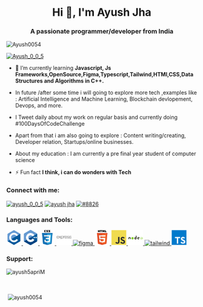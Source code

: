<h1 align="center">Hi 👋, I'm Ayush Jha</h1>
<h3 align="center">A passionate programmer/developer from India</h3>
<p align="left"> <img src="https://komarev.com/ghpvc/?username=Ayush0054&label=Profile%20views&color=0e75b6&style=flat" alt="Ayush0054" /> </p>

<!-- <p align="left"> <a href="https://github.com/ryo-ma/github-profile-trophy"><img src="https://github-profile-trophy.vercel.app/?username=Ayush0054" alt="Ayush0054" /></a> </p> -->

<p align="left"> <a href="https://twitter.com/Ayush_0_0_5" target="blank"><img src="https://img.shields.io/twitter/follow/Ayush_0_0_5?logo=twitter&style=for-the-badge" alt="Ayush_0_0_5" /></a> </p>

- 🌱 I’m currently learning **Javascript, Js Frameworks,OpenSource,Figma,Typescript,Tailwind,HTMl,CSS,Data Structures and Algorithms in C++.**

- In future /after some time i will going to explore more tech ,examples like : Artificial Intelligence and Machine Learning, Blockchain devlopement, Devops, and more.

- I Tweet daily about my work on regular basis and currently doing #100DaysOfCodeChallenge

- Apart from that i am also going to explore : Content writing/creating, Developer relation, Startups/online businesses.

- About my education : I am currently a pre final year student of computer science

- ⚡ Fun fact **I think, i can do wonders with Tech**

<h3 align="left">Connect with me:</h3>
<p align="left">
<a href="https://twitter.com/ayush_0_0_5" target="blank"><img align="center" src="https://raw.githubusercontent.com/rahuldkjain/github-profile-readme-generator/master/src/images/icons/Social/twitter.svg" alt="ayush_0_0_5" height="30" width="40" /></a>
<a href="https://linkedin.com/in/ayush jha" target="blank"><img align="center" src="https://raw.githubusercontent.com/rahuldkjain/github-profile-readme-generator/master/src/images/icons/Social/linked-in-alt.svg" alt="ayush jha" height="30" width="40" /></a>
<a href="https://discord.gg/#8826" target="blank"><img align="center" src="https://raw.githubusercontent.com/rahuldkjain/github-profile-readme-generator/master/src/images/icons/Social/discord.svg" alt="#8826" height="30" width="40" /></a>
</p>

<h3 align="left">Languages and Tools:</h3>
<p align="left"> <a href="https://www.cprogramming.com/" target="_blank" rel="noreferrer"> <img src="https://raw.githubusercontent.com/devicons/devicon/master/icons/c/c-original.svg" alt="c" width="40" height="40"/> </a> <a href="https://www.w3schools.com/cpp/" target="_blank" rel="noreferrer"> <img src="https://raw.githubusercontent.com/devicons/devicon/master/icons/cplusplus/cplusplus-original.svg" alt="cplusplus" width="40" height="40"/> </a> <a href="https://www.w3schools.com/css/" target="_blank" rel="noreferrer"> <img src="https://raw.githubusercontent.com/devicons/devicon/master/icons/css3/css3-original-wordmark.svg" alt="css3" width="40" height="40"/> </a> <a href="https://expressjs.com" target="_blank" rel="noreferrer"> <img src="https://raw.githubusercontent.com/devicons/devicon/master/icons/express/express-original-wordmark.svg" alt="express" width="40" height="40"/> </a> <a href="https://www.figma.com/" target="_blank" rel="noreferrer"> <img src="https://www.vectorlogo.zone/logos/figma/figma-icon.svg" alt="figma" width="40" height="40"/> </a> <a href="https://www.w3.org/html/" target="_blank" rel="noreferrer"> <img src="https://raw.githubusercontent.com/devicons/devicon/master/icons/html5/html5-original-wordmark.svg" alt="html5" width="40" height="40"/> </a> <a href="https://developer.mozilla.org/en-US/docs/Web/JavaScript" target="_blank" rel="noreferrer"> <img src="https://raw.githubusercontent.com/devicons/devicon/master/icons/javascript/javascript-original.svg" alt="javascript" width="40" height="40"/> </a> <a href="https://nodejs.org" target="_blank" rel="noreferrer"> <img src="https://raw.githubusercontent.com/devicons/devicon/master/icons/nodejs/nodejs-original-wordmark.svg" alt="nodejs" width="40" height="40"/> </a> <a href="https://tailwindcss.com/" target="_blank" rel="noreferrer"> <img src="https://www.vectorlogo.zone/logos/tailwindcss/tailwindcss-icon.svg" alt="tailwind" width="40" height="40"/> </a> <a href="https://www.typescriptlang.org/" target="_blank" rel="noreferrer"> <img src="https://raw.githubusercontent.com/devicons/devicon/master/icons/typescript/typescript-original.svg" alt="typescript" width="40" height="40"/> </a> </p>

<h3 align="left">Support:</h3>
<p><a href="https://www.buymeacoffee.com/ayush5apriM"> <img align="left" src="https://cdn.buymeacoffee.com/buttons/v2/default-yellow.png" height="50" width="210" alt="ayush5apriM" /></a></p><br><br>

<br>
<!-- <p><img align="left" src="https://github-readme-stats.vercel.app/api/top-langs?username=ayush0054&show_icons=true&locale=en&layout=compact" alt="ayush0054" /></p> -->

<p>&nbsp;<img align="center" src="https://github-readme-stats.vercel.app/api?username=ayush0054&show_icons=true&locale=en" alt="ayush0054" /></p>

<!-- <p><img align="center" src="https://github-readme-streak-stats.herokuapp.com/?user=ayush0054&" alt="ayush0054" /></p> -->

